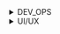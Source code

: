 <details>
<summary>DEV_OPS</summary>

- [Linode](https://www.linode.com/)

</details>

<details>
<summary>UI/UX</summary>

- [Figma](https://www.figma.com/)
- [Adobe XD](https://www.adobe.com/products/xd.html)
- [Sketch](https://www.sketch.com/)
- [DaisyUI](https://daisyui.com/) - Tailwind CSS Components (Svelte Yes)
- [Tailwind CSS](https://tailwindcss.com/)
- [Bootstrap](https://getbootstrap.com/)
- [Materialize](https://materializecss.com/)
- [Bulma](https://bulma.io/)
- [Semantic UI](https://semantic-ui.com/)
- [Foundation](https://get.foundation/)
- [UIKit](https://getuikit.com/)
- [Ant Design](https://ant.design/)
- [Chakra UI](https://chakra-ui.com/)
- [Rebass](https://rebassjs.org/)
- [Skeleton](https://www.skeleton.dev/) - Mainly for Svete
- [Tailwind UI](https://tailwindui.com/)

</details>

